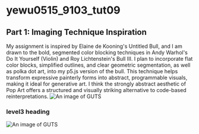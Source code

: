 # yewu0515_9103_tut09

## Part 1: Imaging Technique Inspiration
My assignment is inspired by Elaine de Kooning's Untitled Bull, and I am drawn to the bold, segmented color blocking techniques in Andy Warhol's Do It Yourself (Violin) and Roy Lichtenstein's Bull III. I plan to incorporate flat color blocks, simplified outlines, and clear geometric segmentation, as well as polka dot art, into my p5.js version of the bull. This technique helps transform expressive painterly forms into abstract, programmable visuals, making it ideal for generative art. I think the strongly abstract aesthetic of Pop Art offers a structured and visually striking alternative to code-based reinterpretations.
![An image of GUTS](https://d7hftxdivxxvm.cloudfront.net/?height=602&quality=50&resize_to=fit&src=https%3A%2F%2Fd32dm0rphc51dk.cloudfront.net%2FBubkJZdfkKyN8nagQ7LW6g%2Fnormalized.jpg&width=800)


### **level3** heading

![An image of GUTS](https://images.saymedia-content.com/.image/c_limit%2Ccs_srgb%2Cq_auto:eco%2Cw_700/MTczOTM5NzMzODQyMzcxNjQ4/guts-a-berserk-character-analysis.webp)
